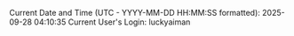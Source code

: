 Current Date and Time (UTC - YYYY-MM-DD HH:MM:SS formatted): 2025-09-28 04:10:35
Current User's Login: luckyaiman
